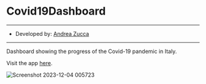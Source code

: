 # Covid19Dashboard

---

- Developed by: [Andrea Zucca](https://www.linkedin.com/in/andrea-zucca-62b6a6174/)

---

Dashboard showing the progress of the Covid-19 pandemic in Italy.

Visit the app [here](https://andreazucca.shinyapps.io/Covid19Dashboard/).

![Screenshot 2023-12-04 005723](https://github.com/zuccaandrea/Covid19Dashboard/assets/75362160/c513dc5e-b3fd-4e0c-93de-324cc0ed741f)
